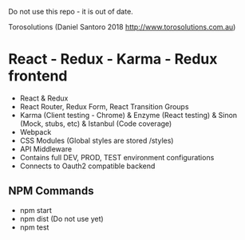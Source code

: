 Do not use this repo - it is out of date.

Torosolutions (Daniel Santoro 2018 http://www.torosolutions.com.au)

# React - Redux - Karma - Redux frontend

 - React & Redux
 - React Router, Redux Form, React Transition Groups
 - Karma (Client testing - Chrome) & Enzyme (React testing) & Sinon (Mock, stubs, etc) & Istanbul (Code coverage)
 - Webpack
 - CSS Modules (Global styles are stored /styles)
 - API Middleware
 - Contains full DEV, PROD, TEST environment configurations
 - Connects to Oauth2 compatible backend


## NPM Commands

 - npm start 
 - npm dist (Do not use yet)
 - npm test

